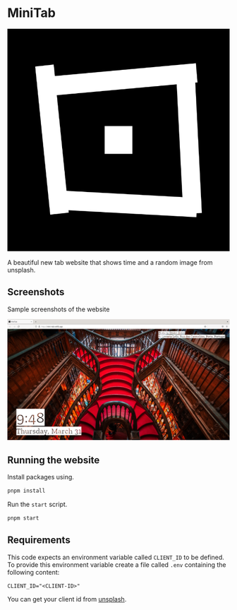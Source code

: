 # MiniTab

![logo](./static/minitab.svg)

A beautiful new tab website that shows time and a random image from unsplash.

## Screenshots

Sample screenshots of the website

![screenshot](./screenshot.png)

## Running the website

Install packages using.

```bash
pnpm install
```

Run the `start` script.

```bash
pnpm start
```

## Requirements

This code expects an environment variable called `CLIENT_ID` to be defined. To provide this environment variable create a file called `.env` containing the following content:

```dotenv
CLIENT_ID="<CLIENT-ID>"
```

You can get your client id from [unsplash](https://unsplash.com/developers).
